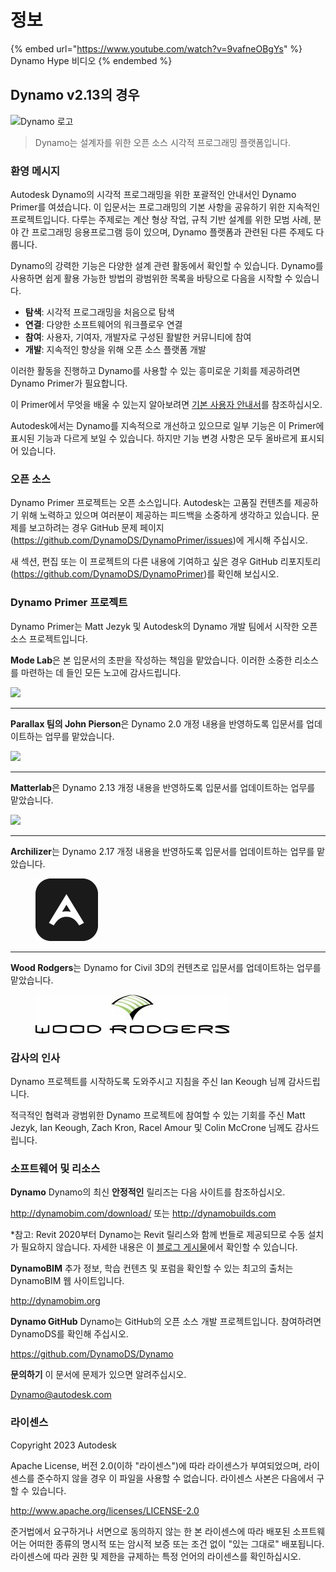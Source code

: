 # 정보

{% embed url="https://www.youtube.com/watch?v=9vafneOBgYs" %}
 Dynamo Hype 비디오
{% endembed %}

## Dynamo v2.13의 경우

![Dynamo 로고](images/dynamo\_logo\_dark-trim.jpg)

> Dynamo는 설계자를 위한 오픈 소스 시각적 프로그래밍 플랫폼입니다.

### 환영 메시지

Autodesk Dynamo의 시각적 프로그래밍을 위한 포괄적인 안내서인 Dynamo Primer를 여셨습니다. 이 입문서는 프로그래밍의 기본 사항을 공유하기 위한 지속적인 프로젝트입니다. 다루는 주제로는 계산 형상 작업, 규칙 기반 설계를 위한 모범 사례, 분야 간 프로그래밍 응용프로그램 등이 있으며, Dynamo 플랫폼과 관련된 다른 주제도 다룹니다.

Dynamo의 강력한 기능은 다양한 설계 관련 활동에서 확인할 수 있습니다. Dynamo를 사용하면 쉽게 활용 가능한 방법의 광범위한 목록을 바탕으로 다음을 시작할 수 있습니다.

* **탐색**: 시각적 프로그래밍을 처음으로 탐색
* **연결**: 다양한 소프트웨어의 워크플로우 연결
* **참여**: 사용자, 기여자, 개발자로 구성된 활발한 커뮤니티에 참여
* **개발**: 지속적인 향상을 위해 오픈 소스 플랫폼 개발

이러한 활동을 진행하고 Dynamo를 사용할 수 있는 흥미로운 기회를 제공하려면 Dynamo Primer가 필요합니다.

이 Primer에서 무엇을 배울 수 있는지 알아보려면 [기본 사용자 안내서](1\_introduction/2-primer-user-guide-dynamo-community-and-platform.md)를 참조하십시오.

Autodesk에서는 Dynamo를 지속적으로 개선하고 있으므로 일부 기능은 이 Primer에 표시된 기능과 다르게 보일 수 있습니다. 하지만 기능 변경 사항은 모두 올바르게 표시되어 있습니다.

### 오픈 소스

Dynamo Primer 프로젝트는 오픈 소스입니다. Autodesk는 고품질 컨텐츠를 제공하기 위해 노력하고 있으며 여러분이 제공하는 피드백을 소중하게 생각하고 있습니다. 문제를 보고하려는 경우 GitHub 문제 페이지(https://github.com/DynamoDS/DynamoPrimer/issues)에 게시해 주십시오.

새 섹션, 편집 또는 이 프로젝트의 다른 내용에 기여하고 싶은 경우 GitHub 리포지토리(https://github.com/DynamoDS/DynamoPrimer)를 확인해 보십시오.

### Dynamo Primer 프로젝트

Dynamo Primer는 Matt Jezyk 및 Autodesk의 Dynamo 개발 팀에서 시작한 오픈 소스 프로젝트입니다.

**Mode Lab**은 본 입문서의 초판을 작성하는 책임을 맡았습니다. 이러한 소중한 리소스를 마련하는 데 들인 모든 노고에 감사드립니다.

![](images/MODELAB\_Logo.png)

***

**Parallax 팀의 John Pierson**은 Dynamo 2.0 개정 내용을 반영하도록 입문서를 업데이트하는 업무를 맡았습니다.

![](images/PRLX\_Logo.jpg)

***

**Matterlab**은 Dynamo 2.13 개정 내용을 반영하도록 입문서를 업데이트하는 업무를 맡았습니다.

![](images/matterlab\_final-07.jpg)

***

**Archilizer**는 Dynamo 2.17 개정 내용을 반영하도록 입문서를 업데이트하는 업무를 맡았습니다.

<figure><img src=".gitbook/assets/Archilizer_2020.png" alt="" width="100"><figcaption></figcaption></figure>

***

**Wood Rodgers**는 Dynamo for Civil 3D의 컨텐츠로 입문서를 업데이트하는 업무를 맡았습니다.

<figure><img src=".gitbook/assets/WR_Logo_NoTagLine_Color (1).jpg" alt=""><figcaption></figcaption></figure>

### 감사의 인사

Dynamo 프로젝트를 시작하도록 도와주시고 지침을 주신 Ian Keough 님께 감사드립니다.

적극적인 협력과 광범위한 Dynamo 프로젝트에 참여할 수 있는 기회를 주신 Matt Jezyk, Ian Keough, Zach Kron, Racel Amour 및 Colin McCrone 님께도 감사드립니다.

### 소프트웨어 및 리소스

**Dynamo** Dynamo의 최신 **안정적인** 릴리즈는 다음 사이트를 참조하십시오.

http://dynamobim.com/download/ 또는 http://dynamobuilds.com

*참고: Revit 2020부터 Dynamo는 Revit 릴리스와 함께 번들로 제공되므로 수동 설치가 필요하지 않습니다. 자세한 내용은 이 [블로그 게시물](https://dynamobim.org/dynamo-core-2-1-release/)에서 확인할 수 있습니다.

**DynamoBIM** 추가 정보, 학습 컨텐츠 및 포럼을 확인할 수 있는 최고의 출처는 DynamoBIM 웹 사이트입니다.

http://dynamobim.org

**Dynamo GitHub** Dynamo는 GitHub의 오픈 소스 개발 프로젝트입니다. 참여하려면 DynamoDS를 확인해 주십시오.

https://github.com/DynamoDS/Dynamo

**문의하기** 이 문서에 문제가 있으면 알려주십시오.

Dynamo@autodesk.com

### 라이센스

Copyright 2023 Autodesk

Apache License, 버전 2.0(이하 "라이센스")에 따라 라이센스가 부여되었으며, 라이센스를 준수하지 않을 경우 이 파일을 사용할 수 없습니다. 라이센스 사본은 다음에서 구할 수 있습니다.

http://www.apache.org/licenses/LICENSE-2.0

준거법에서 요구하거나 서면으로 동의하지 않는 한 본 라이센스에 따라 배포된 소프트웨어는 어떠한 종류의 명시적 또는 암시적 보증 또는 조건 없이 "있는 그대로" 배포됩니다. 라이센스에 따라 권한 및 제한을 규제하는 특정 언어의 라이센스를 확인하십시오.
